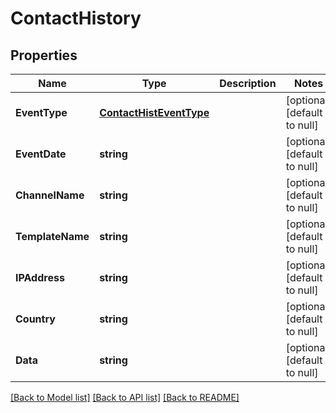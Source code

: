 # ContactHistory

## Properties
Name | Type | Description | Notes
------------ | ------------- | ------------- | -------------
**EventType** | [**ContactHistEventType**](ContactHistEventType.md) |  | [optional] [default to null]
**EventDate** | **string** |  | [optional] [default to null]
**ChannelName** | **string** |  | [optional] [default to null]
**TemplateName** | **string** |  | [optional] [default to null]
**IPAddress** | **string** |  | [optional] [default to null]
**Country** | **string** |  | [optional] [default to null]
**Data** | **string** |  | [optional] [default to null]

[[Back to Model list]](../README.md#documentation-for-models) [[Back to API list]](../README.md#documentation-for-api-endpoints) [[Back to README]](../README.md)


